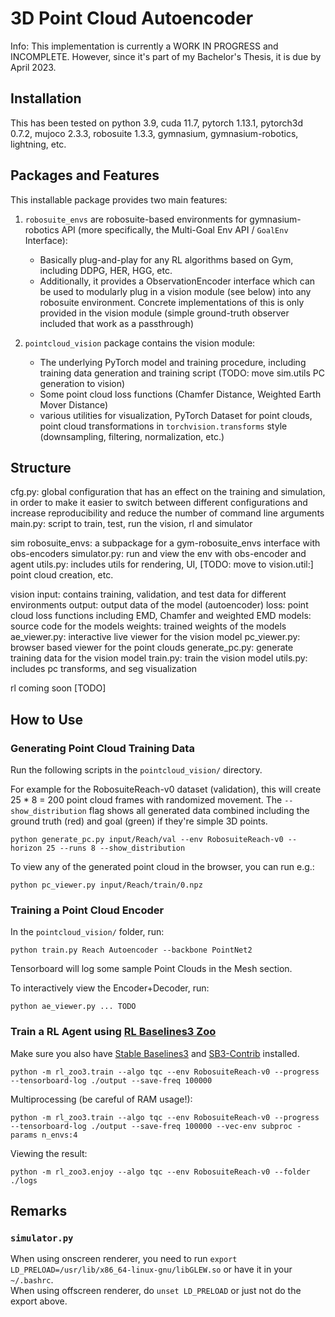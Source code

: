 # 3D Point Cloud Autoencoder

Info: This implementation is currently a WORK IN PROGRESS and INCOMPLETE. However, since it's part of my Bachelor's Thesis, it is due by April 2023.

## Installation

This has been tested on python 3.9, cuda 11.7, pytorch 1.13.1, pytorch3d 0.7.2, mujoco 2.3.3, robosuite 1.3.3, gymnasium, gymnasium-robotics, lightning, etc.


## Packages and Features

This installable package provides two main features:

1. `robosuite_envs` are robosuite-based environments for gymnasium-robotics API (more specifically, the Multi-Goal Env API / `GoalEnv` Interface):
    - Basically plug-and-play for any RL algorithms based on Gym, including DDPG, HER, HGG, etc.
    - Additionally, it provides a ObservationEncoder interface which can be used to modularly plug in a vision module (see below) into any robosuite environment. Concrete implementations of this is only provided in the vision module (simple ground-truth observer included that work as a passthrough)

2. `pointcloud_vision` package contains the vision module:
    - The underlying PyTorch model and training procedure, including training data generation and training script (TODO: move sim.utils PC generation to vision)
    - Some point cloud loss functions (Chamfer Distance, Weighted Earth Mover Distance)
    - various utilities for visualization, PyTorch Dataset for point clouds, point cloud transformations in `torchvision.transforms` style (downsampling, filtering, normalization, etc.)
    
## Structure

cfg.py: global configuration that has an effect on the training and simulation, in order to make it easier to switch between different configurations and increase reproducibility and reduce the number of command line arguments
main.py: script to train, test, run the vision, rl and simulator

sim
    robosuite_envs: a subpackage for a gym-robosuite_envs interface with obs-encoders
    simulator.py: run and view the env with obs-encoder and agent
    utils.py: includes utils for rendering, UI, [TODO: move to vision.util:] point cloud creation, etc.

vision
    input: contains training, validation, and test data for different environments
    output: output data of the model (autoencoder)
    loss: point cloud loss functions including EMD, Chamfer and weighted EMD
    models: source code for the models
    weights: trained weights of the models
    ae_viewer.py: interactive live viewer for the vision model
    pc_viewer.py: browser based viewer for the point clouds
    generate_pc.py: generate training data for the vision model
    train.py: train the vision model
    utils.py: includes pc transforms, and seg visualization

rl
    coming soon [TODO]

## How to Use

### Generating Point Cloud Training Data

Run the following scripts in the `pointcloud_vision/` directory.

For example for the RobosuiteReach-v0 dataset (validation), this will create 25 * 8 = 200 point cloud frames with randomized movement. The `--show_distribution` flag shows all generated data combined including the ground truth (red) and goal (green) if they're simple 3D points.
```
python generate_pc.py input/Reach/val --env RobosuiteReach-v0 --horizon 25 --runs 8 --show_distribution
```

To view any of the generated point cloud in the browser, you can run e.g.:
```
python pc_viewer.py input/Reach/train/0.npz
```

### Training a Point Cloud Encoder

In the `pointcloud_vision/` folder, run:
```
python train.py Reach Autoencoder --backbone PointNet2
```
Tensorboard will log some sample Point Clouds in the Mesh section.

To interactively view the Encoder+Decoder, run:
```
python ae_viewer.py ... TODO
```

### Train a RL Agent using [RL Baselines3 Zoo](https://github.com/DLR-RM/rl-baselines3-zoo)

Make sure you also have [Stable Baselines3](https://github.com/DLR-RM/stable-baselines3) and [SB3-Contrib](https://github.com/Stable-Baselines-Team/stable-baselines3-contrib) installed.
```
python -m rl_zoo3.train --algo tqc --env RobosuiteReach-v0 --progress --tensorboard-log ./output --save-freq 100000
```

Multiprocessing (be careful of RAM usage!):
```
python -m rl_zoo3.train --algo tqc --env RobosuiteReach-v0 --progress --tensorboard-log ./output --save-freq 100000 --vec-env subproc -params n_envs:4
```

Viewing the result:  
```
python -m rl_zoo3.enjoy --algo tqc --env RobosuiteReach-v0 --folder ./logs
```




## Remarks

### `simulator.py`
When using onscreen renderer, you need to run `export LD_PRELOAD=/usr/lib/x86_64-linux-gnu/libGLEW.so` or have it in your `~/.bashrc`.  
When using offscreen renderer, do `unset LD_PRELOAD` or just not do the export above.

